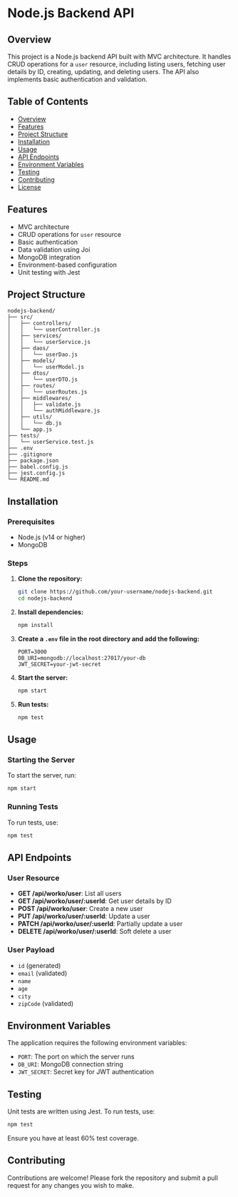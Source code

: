 
# Node.js Backend API

## Overview

This project is a Node.js backend API built with MVC architecture. It handles CRUD operations for a `user` resource, including listing users, fetching user details by ID, creating, updating, and deleting users. The API also implements basic authentication and validation.

## Table of Contents

- [Overview](#overview)
- [Features](#features)
- [Project Structure](#project-structure)
- [Installation](#installation)
- [Usage](#usage)
- [API Endpoints](#api-endpoints)
- [Environment Variables](#environment-variables)
- [Testing](#testing)
- [Contributing](#contributing)
- [License](#license)

## Features

- MVC architecture
- CRUD operations for `user` resource
- Basic authentication
- Data validation using Joi
- MongoDB integration
- Environment-based configuration
- Unit testing with Jest

## Project Structure

```
nodejs-backend/
├── src/
│   ├── controllers/
│   │   └── userController.js
│   ├── services/
│   │   └── userService.js
│   ├── daos/
│   │   └── userDao.js
│   ├── models/
│   │   └── userModel.js
│   ├── dtos/
│   │   └── userDTO.js
│   ├── routes/
│   │   └── userRoutes.js
│   ├── middlewares/
│   │   ├── validate.js
│   │   └── authMiddleware.js
│   ├── utils/
│   │   └── db.js
│   └── app.js
├── tests/
│   └── userService.test.js
├── .env
├── .gitignore
├── package.json
├── babel.config.js
├── jest.config.js
└── README.md
```

## Installation

### Prerequisites

- Node.js (v14 or higher)
- MongoDB

### Steps

1. **Clone the repository:**
    ```bash
    git clone https://github.com/your-username/nodejs-backend.git
    cd nodejs-backend
    ```

2. **Install dependencies:**
    ```bash
    npm install
    ```

3. **Create a `.env` file in the root directory and add the following:**
    ```
    PORT=3000
    DB_URI=mongodb://localhost:27017/your-db
    JWT_SECRET=your-jwt-secret
    ```

4. **Start the server:**
    ```bash
    npm start
    ```

5. **Run tests:**
    ```bash
    npm test
    ```

## Usage

### Starting the Server

To start the server, run:

```bash
npm start
```

### Running Tests

To run tests, use:

```bash
npm test
```

## API Endpoints

### User Resource

- **GET /api/worko/user**: List all users
- **GET /api/worko/user/:userId**: Get user details by ID
- **POST /api/worko/user**: Create a new user
- **PUT /api/worko/user/:userId**: Update a user
- **PATCH /api/worko/user/:userId**: Partially update a user
- **DELETE /api/worko/user/:userId**: Soft delete a user

### User Payload

- `id` (generated)
- `email` (validated)
- `name`
- `age`
- `city`
- `zipCode` (validated)

## Environment Variables

The application requires the following environment variables:

- `PORT`: The port on which the server runs
- `DB_URI`: MongoDB connection string
- `JWT_SECRET`: Secret key for JWT authentication

## Testing

Unit tests are written using Jest. To run tests, use:

```bash
npm test
```

Ensure you have at least 60% test coverage.

## Contributing

Contributions are welcome! Please fork the repository and submit a pull request for any changes you wish to make.

